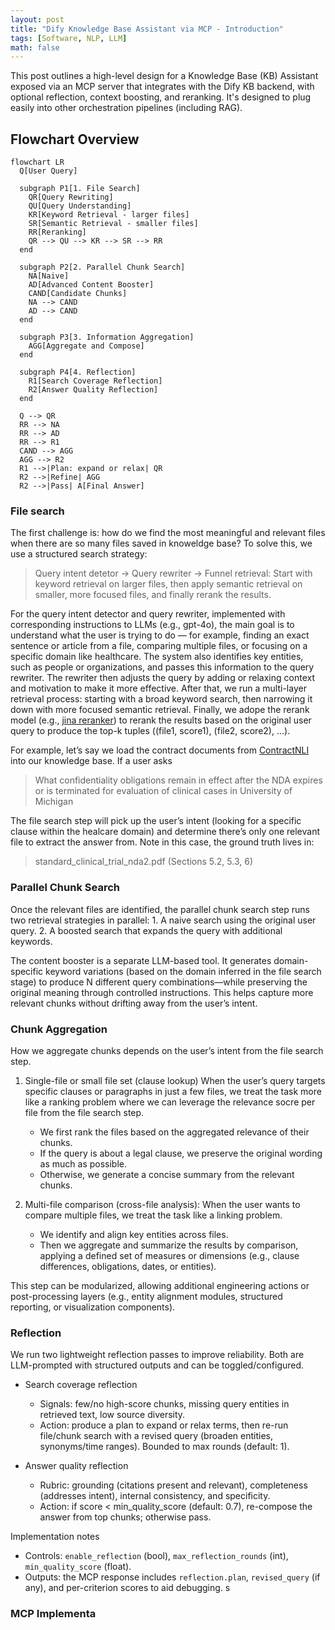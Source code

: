 ```yaml
---
layout: post
title: "Dify Knowledge Base Assistant via MCP - Introduction"
tags: [Software, NLP, LLM]
math: false
---
```


This post outlines a high-level design for a Knowledge Base (KB) Assistant exposed via an MCP server that integrates with the Dify KB backend, with optional reflection, context boosting, and reranking. It's designed to plug easily into other orchestration pipelines (including RAG).

## Flowchart Overview

```mermaid
flowchart LR
  Q[User Query]

  subgraph P1[1. File Search]
    QR[Query Rewriting]
    QU[Query Understanding]
    KR[Keyword Retrieval - larger files]
    SR[Semantic Retrieval - smaller files]
    RR[Reranking]
    QR --> QU --> KR --> SR --> RR
  end

  subgraph P2[2. Parallel Chunk Search]
    NA[Naive]
    AD[Advanced Content Booster]
    CAND[Candidate Chunks]
    NA --> CAND
    AD --> CAND
  end

  subgraph P3[3. Information Aggregation]
    AGG[Aggregate and Compose]
  end

  subgraph P4[4. Reflection]
    R1[Search Coverage Reflection]
    R2[Answer Quality Reflection]
  end

  Q --> QR
  RR --> NA
  RR --> AD
  RR --> R1
  CAND --> AGG
  AGG --> R2
  R1 -->|Plan: expand or relax| QR
  R2 -->|Refine| AGG
  R2 -->|Pass| A[Final Answer]
```

### File search

The first challenge is: how do we find the most meaningful and relevant files when there are so many files saved in knoweldge base? To solve this, we use a structured search strategy:

> Query intent detetor → Query rewriter → Funnel retrieval: Start with keyword retrieval on larger files, then apply semantic retrieval on smaller, more focused files, and finally rerank the results.

For the query intent detector and query rewriter, implemented with corresponding instructions to LLMs (e.g., gpt-4o), the main goal is to understand what the user is trying to do — for example, finding an exact sentence or article from a file, comparing multiple files, or focusing on a specific domain like healthcare. The system also identifies key entities, such as people or organizations, and passes this information to the query rewriter. The rewriter then adjusts the query by adding or relaxing context and motivation to make it more effective. After that, we run a multi-layer retrieval process: starting with a broad keyword search, then narrowing it down with more focused semantic retrieval. Finally, we adope the rerank model (e.g., [jina reranker](https://huggingface.co/jinaai/jina-reranker-v2-base-multilingual)) to rerank the results based on the original user query to produce the top-k tuples ((file1, score1), (file2, score2), ...).


For example, let’s say we load the contract documents from [ContractNLI](https://stanfordnlp.github.io/contract-nli) into our knowledge base. If a user asks
> What confidentiality obligations remain in effect after the NDA expires or is terminated for evaluation of clinical cases in University of Michigan

The file search step will pick up the user’s intent (looking for a specific clause within the healcare domain) and determine there’s only one relevant file to extract the answer from. Note in this case, the ground truth lives in:

> standard_clinical_trial_nda2.pdf (Sections 5.2, 5.3, 6)

### Parallel Chunk Search
Once the relevant files are identified, the parallel chunk search step runs two retrieval strategies in parallel:
	1.	A naive search using the original user query.
	2.	A boosted search that expands the query with additional keywords.

The content booster is a separate LLM-based tool. It generates domain-specific keyword variations (based on the domain inferred in the file search stage) to produce N different query combinations—while preserving the original meaning through controlled instructions. This helps capture more relevant chunks without drifting away from the user’s intent.


### Chunk Aggregation
How we aggregate chunks depends on the user’s intent from the file search step.

1. Single-file or small file set (clause lookup)
When the user’s query targets specific clauses or paragraphs in just a few files, we treat the task more like a ranking problem where we can leverage the relevance socre per file from the file search step.
	-	We first rank the files based on the aggregated relevance of their chunks.
	-	If the query is about a legal clause, we preserve the original wording as much as possible.
	-	Otherwise, we generate a concise summary from the relevant chunks.


2. Multi-file comparison (cross-file analysis):
When the user wants to compare multiple files, we treat the task like a linking problem.
	-	We identify and align key entities across files.
	-	Then we aggregate and summarize the results by comparison, applying a defined set of measures or dimensions (e.g., clause differences, obligations, dates, or entities).

This step can be modularized, allowing additional engineering actions or post-processing layers (e.g., entity alignment modules, structured reporting, or visualization components).


### Reflection
We run two lightweight reflection passes to improve reliability. Both are LLM-prompted with structured outputs and can be toggled/configured.

- Search coverage reflection
  - Signals: few/no high-score chunks, missing query entities in retrieved text, low source diversity.
  - Action: produce a plan to expand or relax terms, then re-run file/chunk search with a revised query (broaden entities, synonyms/time ranges). Bounded to max rounds (default: 1).

- Answer quality reflection
  - Rubric: grounding (citations present and relevant), completeness (addresses intent), internal consistency, and specificity.
  - Action: if score < min_quality_score (default: 0.7), re-compose the answer from top chunks; otherwise pass.

Implementation notes
- Controls: `enable_reflection` (bool), `max_reflection_rounds` (int), `min_quality_score` (float).
- Outputs: the MCP response includes `reflection.plan`, `revised_query` (if any), and per-criterion scores to aid debugging.
s

### MCP Implementa
